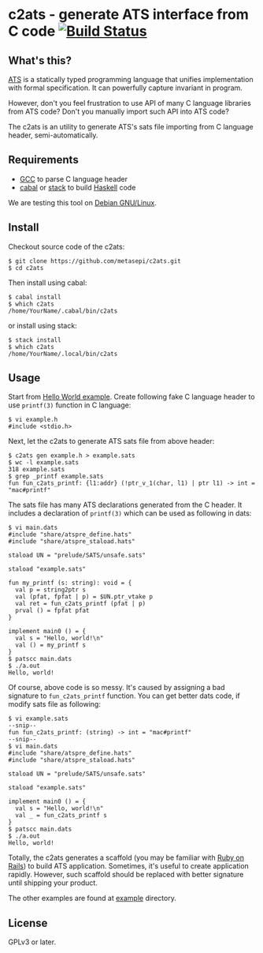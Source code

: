 # c2ats - generate ATS interface from C code [![Build Status](https://travis-ci.org/metasepi/c2ats.svg)](https://travis-ci.org/metasepi/c2ats)

## What's this?

[ATS](http://www.ats-lang.org/) is a statically typed programming language that unifies implementation with formal specification. It can powerfully capture invariant in program.

However, don't you feel frustration to use API of many C language libraries from ATS code? Don't you manually import such API into ATS code?

The c2ats is an utility to generate ATS's sats file importing from C language header, semi-automatically.

## Requirements

* [GCC](https://gcc.gnu.org/) to parse C language header
* [cabal](https://www.haskell.org/cabal/) or [stack](https://haskellstack.org/) to build [Haskell](https://www.haskell.org/) code

We are testing this tool on [Debian GNU/Linux](https://www.debian.org/).

## Install

Checkout source code of the c2ats:

```
$ git clone https://github.com/metasepi/c2ats.git
$ cd c2ats
```

Then install using cabal:

```
$ cabal install
$ which c2ats
/home/YourName/.cabal/bin/c2ats
```

or install using stack:

```
$ stack install
$ which c2ats
/home/YourName/.local/bin/c2ats
```

## Usage

Start from [Hello World example](./example/hello). Create following fake C language header to use `printf(3)` function in C language:

```
$ vi example.h
#include <stdio.h>
```

Next, let the c2ats to generate ATS sats file from above header:

```
$ c2ats gen example.h > example.sats
$ wc -l example.sats
318 example.sats
$ grep _printf example.sats
fun fun_c2ats_printf: {l1:addr} (!ptr_v_1(char, l1) | ptr l1) -> int = "mac#printf"
```

The sats file has many ATS declarations generated from the C header. It includes a declaration of `printf(3)` which can be used as following in dats:

```
$ vi main.dats
#include "share/atspre_define.hats"
#include "share/atspre_staload.hats"

staload UN = "prelude/SATS/unsafe.sats"

staload "example.sats"

fun my_printf (s: string): void = {
  val p = string2ptr s
  val (pfat, fpfat | p) = $UN.ptr_vtake p
  val ret = fun_c2ats_printf (pfat | p)
  prval () = fpfat pfat
}

implement main0 () = {
  val s = "Hello, world!\n"
  val () = my_printf s
}
$ patscc main.dats
$ ./a.out
Hello, world!
```

Of course, above code is so messy. It's caused by assigning a bad signature to `fun_c2ats_printf` function. You can get better dats code, if modify sats file as following:

```
$ vi example.sats
--snip--
fun fun_c2ats_printf: (string) -> int = "mac#printf"
--snip--
$ vi main.dats
#include "share/atspre_define.hats"
#include "share/atspre_staload.hats"

staload UN = "prelude/SATS/unsafe.sats"

staload "example.sats"

implement main0 () = {
  val s = "Hello, world!\n"
  val _ = fun_c2ats_printf s
}
$ patscc main.dats
$ ./a.out
Hello, world!
```

Totally, the c2ats generates a scaffold (you may be familiar with [Ruby on Rails](http://rubyonrails.org/)) to build ATS application. Sometimes, it's useful to create application rapidly. However, such scaffold should be replaced with better signature until shipping your product.

The other examples are found at [example](./example/) directory.

## License

GPLv3 or later.
